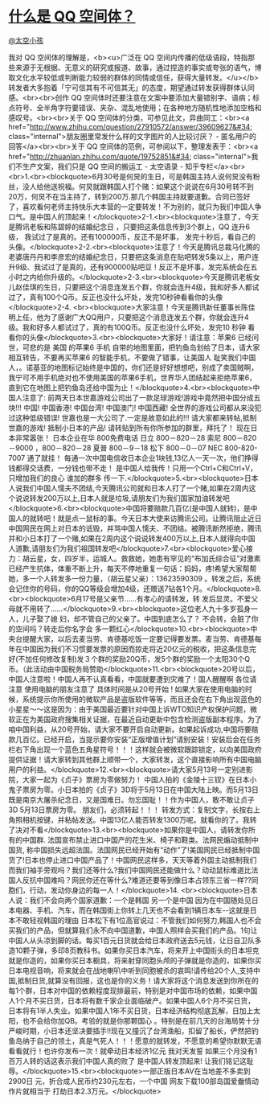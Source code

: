 
#  [什么是 QQ 空间体？](https://zhihu.com/questions/28901234)



[@太空小孩](https://zhihu.com/people/159d83f7bc5936f82861a41eb64ee1a3)

我对 QQ 空间体的理解是，&lt;b&gt;&lt;u&gt;广泛在 QQ 空间内传播的低级语段，特指那些来源于无根据、无意义的研究或报道、故事，通过捏造的事实或夸张的语气，博取文化水平较低或判断能力较弱的群体的同情或信任，获得大量转发。&lt;/u&gt;&lt;/b&gt;转发者大多抱着「宁可信其有不可信其无」的态度，期望通过转发获得群体认同感。&lt;br&gt;&lt;br&gt;创作 QQ 空间体时还要注意在文案中要添加大量错别字、语病；标点符号、全半角字符要错误、夹杂、混乱地使用；在各种地方随机性地添加空格和感叹号。&lt;br&gt;&lt;br&gt;关于 QQ 空间体的分类，可参见此文，异曲同工：&lt;br&gt;&lt;a href=&#34;http://www.zhihu.com/question/27910572/answer/39609627&#34; class=&#34;internal&#34;&gt;朋友圈里常发什么样的文字图片的人比较讨厌？ - 匿名用户的回答&lt;/a&gt;&lt;br&gt;&lt;br&gt;关于 QQ 空间体的范例，可参阅以下，整理发表于：&lt;br&gt;&lt;a href=&#34;http://zhuanlan.zhihu.com/quote/19752851&#34; class=&#34;internal&#34;&gt;我们不生产文案，我们只是 QQ 空间的搬运工 - 太空语录 - 知乎专栏&lt;/a&gt;&lt;br&gt;&lt;br&gt;1.&lt;br&gt;&lt;blockquote&gt;6月30号是何炅的生日，可是韩国主持人说何炅没有粉丝，没人给他送祝福。何炅就跟韩国人打个赌：如果这个说说在6月30号转不到20万，何炅不在当主持了，转到200万.那几个韩国主持就要道歉。合同已签好了，喜欢看何老师主持快乐大本营的一定要转发！不为别的，就只为我们中国人争口气。是中国人的顶起来！&lt;/blockquote&gt;2-1.&lt;br&gt;&lt;blockquote&gt;注意了，今天是腾讯老板和陈碧婷的结婚纪念日 ，只要把这条信息传到3个群上，QQ 连升6级， 我试过了是真的。还有100000币，反正不是坏事， 发完十秒后，看自己的头像。&lt;/blockquote&gt;2-2.&lt;br&gt;&lt;blockquote&gt;注意了！今天是腾讯总裁马化腾的老婆唐丹丹和李彦宏的结婚纪念日，只要把这条消息在贴吧转发5条以上，用户连升9级、我试过了是真的，还有900000贴吧豆！反正不是坏事，发完系统会在五小时之内给你升级的。&lt;/blockquote&gt;2-3.&lt;br&gt;&lt;blockquote&gt;今天是腾讯老板女儿赵佳琪的生日，只要把这个消息连发五个群，你就会连升4级，我和好多人都试过了，真有100个Q币。反正也没什么坏处，发完10秒钟看看你的头像&lt;/blockquote&gt;2-4. &lt;br&gt;&lt;blockquote&gt;大家注意！今天是腾讯新任董事长陈佳明上任，他为了感谢广大QQ用户，只要把这个消息连发五个群，你就会连升4级。我和好多人都试过了，真的有100Q币。反正也没什么坏处，发完10 秒钟 看看你的头像&lt;/blockquote&gt;3.&lt;br&gt;&lt;blockquote&gt;大家好！请注意：苹果6 已经问世，可悲的是 美国 的苹果6 手机 自带的地图里面，把钓鱼岛划给了日本，请大家相互转告，不要再买苹果6 的智能手机，不要做了错事，让美国人 耻笑我们中国人，。诺基亚的地图标记始终是中国的，你们还是好好想想吧，别成了卖国贼啊，我宁可不用手机绝对也不使用美国的苹果6手机，世界华人团结起来拒绝苹果6，直到它在地图上把钓鱼岛还给中国为止！&lt;/blockquote&gt;4.&lt;br&gt;&lt;blockquote&gt;中国人注意了: 前两天日本世嘉游戏公司出了一款足球游戏!游戏中竟然把中国分成五块!!! 中国! 中国香港! 中国台湾! 中国澳门! 中国西藏! 全世界的游戏公司都从来没犯过这种低级错误! 世嘉也是一大公司了.一定是故意如此的!!! 请大家都来转帖,抵制世嘉的游戏! 抵制小日本的产品! 请转贴到所有你所参加的群里，拜托了！ 现在日本非常嚣张！ 日本企业在华 800免费电话 日立 800－820－28 索尼 800－820－9000 ，800－820－28 夏普 800－9－18 松下 800－0－07 NEC 800-820-7007 通了就挂！ 每通一次中国电信收日本企业1块钱,13亿人一天一次，他们挣得钱都得交话费，一分钱也带不走！ 是中国人给我传！只用一个Ctrl+C和Ctrl+V，只增加我们的良心 谁加的群多 传一下.&lt;/blockquote&gt;5.&lt;br&gt;&lt;blockquote&gt;日本人说我们中国人懦夫不团结,今天腾讯公司就和日本人打了一个赌,如果在2周内这个说说转发200万以上,日本人就是垃圾,请朋友们为我们国家加油转发吧&lt;/blockquote&gt;6.&lt;br&gt;&lt;blockquote&gt;中国将要赔款几百亿(是中国人就转)，是中国人的就转吧！就是点一鼠标的事。今天日本大使来访腾讯公司。让腾讯阻止近日中国网民在网上对日本的诋毁，并骂中国人懦夫、不团结。被腾讯断然拒绝，腾讯并和小日本打了一个赌,如果在2周内这个说说转发400万以上,日本人就得向中国人道歉,请朋友们为我们祖国转发吧&lt;/blockquote&gt;7.&lt;br&gt;&lt;blockquote&gt;爱心接力：胡云星，女，四岁半，运城人。救救她，她患有罕见的“布加氏综合征”对激素已经产生抗体，体重不断上升，每天不停地重复一句话：妈妈，疼!希望大家帮帮她，多一个人转发多一份力量，（胡云星父亲）：13623590309 。转发之后，系统会记住你的号码，你的QQ等级会增加4级，还赠送7钻各1个月。&lt;/blockquote&gt;8.&lt;br&gt;&lt;blockquote&gt;6月17号是父亲节……有孝心的请转发，转 发后显灵。不爱父母就不用转了……&lt;/blockquote&gt;9.&lt;br&gt;&lt;blockquote&gt;这位老人九十多岁孤身一人，儿子娶了媳 妇，却不管自己的父亲了。中国到底怎么了？ 不会转，会脏了你的空间吗？转走后你名字会 多一颗红心&lt;/blockquote&gt;10.&lt;br&gt;&lt;blockquote&gt;中央台提醒大家，以后去麦当劳、肯德基吃饭一定要记得要发票。麦当劳、肯德基每年在中国因为我们不习惯要发票的原因而掠走将近20亿元的税收，把这条信息完好(不加任何修改复制)发３个群的奖励20Q币，发5个群的奖励一个太阳30个Q币。（此活动由中国税务局赞助&lt;/blockquote&gt;11.&lt;br&gt;&lt;blockquote&gt;20号以后，中国人注意啦！中国人再不认真看看，中国就要遭到灾难了！国人醒醒啊 各位请注意 使用电脑的朋友注意了 具体时间是从20号开始 ! 如果大家在使用电脑的时候，系统提示你所使用的微软产品是盗版软件等等，而且还会在右下角出现蓝色的小星星～～这是因为：由于美国最近要针对中国上诉WTO知识产权保护问题，微软正在为美国政府搜集相关证据，在最近自动更新中包含检测盗版副本程序。为了咱中国利益，从20号开始，请大家不要开启自动更新。如果起诉成功,中国将要赔款几百亿。已经开启，当提示要你安装“正版增值计划”请别安装！安装后会在任务栏右下角出现一个蓝色五角星符号！！！这样就会被微软跟踪锁定，以向美国政府提供证据！请大家转到其他群上顺带一个，大家转发，这个直接影响所有中国电脑用户的利益。&lt;/blockquote&gt;12.&lt;br&gt;&lt;blockquote&gt;请大家5月13号一定别进影院，大家一起为《贞子》票房为零做努力！ 中国人拍的《金陵十三钗》在日本小鬼子票房为零。小日本拍的《贞子》3D将于5月13日在中国大陆上映。而5月13日既是南京大屠杀纪念日，又是国难日。勿忘国耻！！作为中国人，敢不敢让贞子3D 5月13日票房为零。 朋友们，必须转起！！！ 转发方式：复制文字，长按右上角照相机按键，并粘帖发送。中国13亿人能否转发1300万呢。就看你的了。我转了决对不看&lt;/blockquote&gt;13.&lt;br&gt;&lt;blockquote&gt;如果你是中国人，请转发你所有的中国群. 法国宣布禁止进口中国产的花生米、椅子和鞋类。法网民煽动抵制中国货, 称中国损失远超法国。法国网民已经开始有“动作”了!美国网民已经抵制中国货了!日本也停止进口中国产品了！中国网民这样多，天天等着外国主动抵制我们而我们袖手旁观吗？我们还等什么?我们中国网民还能做什么？动动鼠标难道比法国人反抗中国难吗？网民你还在等什么?难道还要等到像日本占领东三省一样??同胞们，行动，发动你身边的每一人！&lt;/blockquote&gt;14. &lt;br&gt;&lt;blockquote&gt;日本人说：我们不会向两个国家道歉：一个是韩国 另一个是中国 因为在中国随处见日本电器、手机、汽车，而在韩国街上你转上几天也不会看到1辆日本车--这就是日本不敢轻视韩国的理由 日本松下有1位高官说过：不管我们如何努力,韩国人也不会买我们的产品，但就算我们永不向中国道歉，中国人照样会买我们的产品。1句让中国人从头凉到脚的话。每买1百元日货就会给日本政府送去5元钱，让日自卫队多造10颗子弹，多印8页教科书。如果你买日本汽车，将来开上中国街头的日本坦克就是你造的，如果你买日本橱具，将来射穿同胞头颅的子弹就是你造的，如果你买日本电视音响，将来就会在战地喇叭中听到同胞被杀的哀鸣!请传给20个人,支持中国,抵制日货,就算没有回报，这也是你的义务！请大家将这个消息发送到你所在的每1个群，日本对中国的依赖程度现排最前，特别是对中国市场的依赖，如果中国人1个月不买日货，日本将有数千家企业面临破产。如果中国人6个月不买日货，日本将有1半人失业。如果中国人1年不买日货，日本经济结构彻底瓦解，日加上太阳，也不会给你加QB。考验的就是你那颗国心 。特别是在前几天的台海局势十分严峻时期，小日本还坚决要插手!!现在又撞沉了台湾渔船，扣留了船长，俨然把钓鱼岛纳于自己的领土，真是气死人！！！愿意的就转发，不愿意的希望你默默无语看看就行！也许你发布一次！就牵动日本经济1亿元 我对天发誓 如果三个月没有1百万人转的话这表示我们中国人真的败了 是中国人转发顶起来! 让我们铭记这耻辱。&lt;/blockquote&gt;15.&lt;br&gt;&lt;blockquote&gt;一部正版日本AV在当地差不多卖到2900日 元，折合成人民币约230元左右，一个中国 网友下载100部岛国爱齤情动作片就相当于 打劫日本2.3万元。&lt;/blockquote&gt;
